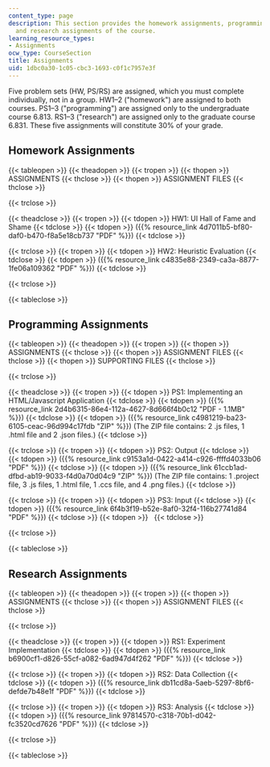 ```yaml
---
content_type: page
description: This section provides the homework assignments, programming assignments,
  and research assignments of the course.
learning_resource_types:
- Assignments
ocw_type: CourseSection
title: Assignments
uid: 1dbc0a30-1c05-cbc3-1693-c0f1c7957e3f
---
```


Five problem sets (HW, PS/RS) are assigned, which you must complete individually, not in a group. HW1–2 ("homework") are assigned to both courses. PS1–3 ("programming") are assigned only to the undergraduate course 6.813. RS1–3 ("research") are assigned only to the graduate course 6.831. These five assignments will constitute 30% of your grade.

Homework Assignments
--------------------

{{< tableopen >}}
{{< theadopen >}}
{{< tropen >}}
{{< thopen >}}
ASSIGNMENTS
{{< thclose >}}
{{< thopen >}}
ASSIGNMENT FILES
{{< thclose >}}

{{< trclose >}}

{{< theadclose >}}
{{< tropen >}}
{{< tdopen >}}
HW1: UI Hall of Fame and Shame
{{< tdclose >}}
{{< tdopen >}}
({{% resource_link 4d7011b5-bf80-daf0-b470-f8a5e18cb737 "PDF" %}})
{{< tdclose >}}

{{< trclose >}}
{{< tropen >}}
{{< tdopen >}}
HW2: Heuristic Evaluation
{{< tdclose >}}
{{< tdopen >}}
({{% resource_link c4835e88-2349-ca3a-8877-1fe06a109362 "PDF" %}})
{{< tdclose >}}

{{< trclose >}}

{{< tableclose >}}

Programming Assignments
-----------------------

{{< tableopen >}}
{{< theadopen >}}
{{< tropen >}}
{{< thopen >}}
ASSIGNMENTS
{{< thclose >}}
{{< thopen >}}
ASSIGNMENT FILES
{{< thclose >}}
{{< thopen >}}
SUPPORTING FILES
{{< thclose >}}

{{< trclose >}}

{{< theadclose >}}
{{< tropen >}}
{{< tdopen >}}
PS1: Implementing an HTML/Javascript Application
{{< tdclose >}}
{{< tdopen >}}
({{% resource_link 2d4b6315-86e4-112a-4627-8d666f4b0c12 "PDF - 1.1MB" %}})
{{< tdclose >}}
{{< tdopen >}}
({{% resource_link c4981219-ba23-6105-ceac-96d994c17fdb "ZIP" %}}) (The ZIP file contains: 2 .js files, 1 .html file and 2 .json files.)
{{< tdclose >}}

{{< trclose >}}
{{< tropen >}}
{{< tdopen >}}
PS2: Output
{{< tdclose >}}
{{< tdopen >}}
({{% resource_link c9153a1d-0422-a414-c926-ffffd4033b06 "PDF" %}})
{{< tdclose >}}
{{< tdopen >}}
({{% resource_link 61ccb1ad-dfbd-ab19-9033-f4d0a70d04c9 "ZIP" %}}) (The ZIP file contains: 1 .project file, 3 .js files, 1 .html file, 1 .ccs file, and 4 .png files.)
{{< tdclose >}}

{{< trclose >}}
{{< tropen >}}
{{< tdopen >}}
PS3: Input
{{< tdclose >}}
{{< tdopen >}}
({{% resource_link 6f4b3f19-b52e-8af0-32f4-116b27741d84 "PDF" %}})
{{< tdclose >}}
{{< tdopen >}}
 
{{< tdclose >}}

{{< trclose >}}

{{< tableclose >}}

Research Assignments
--------------------

{{< tableopen >}}
{{< theadopen >}}
{{< tropen >}}
{{< thopen >}}
ASSIGNMENTS
{{< thclose >}}
{{< thopen >}}
ASSIGNMENT FILES
{{< thclose >}}

{{< trclose >}}

{{< theadclose >}}
{{< tropen >}}
{{< tdopen >}}
RS1: Experiment Implementation
{{< tdclose >}}
{{< tdopen >}}
({{% resource_link b6900cf1-d826-55cf-a082-6ad947d4f262 "PDF" %}})
{{< tdclose >}}

{{< trclose >}}
{{< tropen >}}
{{< tdopen >}}
RS2: Data Collection
{{< tdclose >}}
{{< tdopen >}}
({{% resource_link db11cd8a-5aeb-5297-8bf6-defde7b48e1f "PDF" %}})
{{< tdclose >}}

{{< trclose >}}
{{< tropen >}}
{{< tdopen >}}
RS3: Analysis
{{< tdclose >}}
{{< tdopen >}}
({{% resource_link 97814570-c318-70b1-d042-fc3520cd7626 "PDF" %}})
{{< tdclose >}}

{{< trclose >}}

{{< tableclose >}}